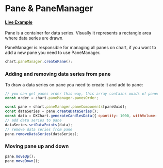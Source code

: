 # Pane & PaneManager

#### <!--CSB_LINK-->[Live Example](https://codesandbox.io/s/m25lc9)<!--/CSB_LINK-->

Pane is a container for data series. Visually it represents a rectangle area where data series are drawn.

PaneManager is responsible for managing all panes on chart, if you want to add a new pane you need to use PaneManager.

```js
chart.paneManager.createPane();
```

### Adding and removing data series from pane

To draw a data series on pane you need to create it and add to pane:

```js
// you can get panes order this way, this array contains uuids of panes
const order = chart.paneManager.panesOrder;

const pane = chart.paneManager.paneComponents[paneUuid];
const dataSeries = pane.createDataSeries();
const data = DXChart.generateCandlesData({ quantity: 1000, withVolume: true });
// add data series to pane
dataSeries.setDataPoints(data);
// remove data series from pane
pane.removeDataSeries(dataSeries);
```

### Moving pane up and down

```js
pane.moveUp();
pane.moveDown();
```

